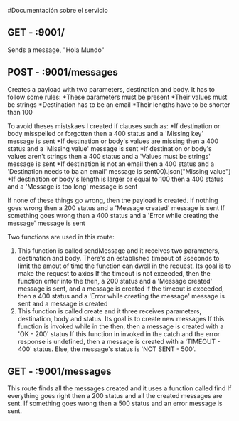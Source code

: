 #Documentación sobre el servicio

## GET - :9001/
Sends a message, "Hola Mundo"

## POST - :9001/messages
Creates a payload with two parameters, destination and body. 
It has to follow some rules:
*These parameters must be present
*Their values must be strings 
*Destination has to be an email
*Their lengths have to be shorter than 100 

To avoid theses mistskaes I created if clauses such as:
*If destination or body misspelled or forgotten then a 400 status and a 'Missing key' message is sent
*If destination or body's values are missing then a 400 status and a 'Missing value' message is sent
*If destination or body's values aren't strings then a 400 status and a 'Values must be strings' message is sent
*If destination is not an email then a 400 status and a 'Destination needs to ba an email' message is sent00).json("Missing value")
*If destination or body's length is larger or equal to 100 then a 400 status and a 'Message is too long' message is sent

If none of these things go wrong, then the payload is created.
If nothing goes wrong then a 200 status and a 'Message created' message is sent
If something goes wrong then a 400 status and a 'Error while creating the message' message is sent

Two functions are used in this route:
1) This function is called sendMessage and it receives two parameters, destination and body. There's an established timeout of 3seconds to limit the amout of time the function can dwell in the request. Its goal is to make the request to axios
If the timeout is not exceeded, then the function enter into the then, a 200 status and a 'Message created' message is sent, and a message is created
If the timeout is exceeded, then a 400 status and a 'Error while creating the message' message is sent and a message is created
2) This function is called create and it three receives parameters, destination, body and status. Its goal is to create new messages
If this function is invoked while in the then, then a message is created with a 'OK - 200' status
If this function in invoked in the catch and the error response is undefined, then a message is created with a 'TIMEOUT - 400' status. Else, the message's status is 'NOT SENT - 500'.

## GET - :9001/messages
This route finds all the messages created and it uses a function called find
If everything goes right then a 200 status and all the created messages are sent. 
If something goes wrong then a 500 status and an error message is sent.